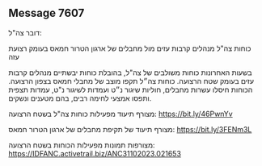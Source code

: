 ## Message 7607

דובר צה"ל:

כוחות צה"ל מנהלים קרבות עזים מול מחבלים של ארגון הטרור חמאס בעומק רצועת עזה

בשעות האחרונות כוחות משולבים של צה"ל, בהובלת כוחות יבשתיים מנהלים קרבות עזים בעומק שטח הרצועה. כוחות צה״ל תקפו מוצב של מחבלי חמאס בצפון הרצועה. הכוחות חיסלו עשרות מחבלים, חוליות שיגור נ״ט ועמדות לשיגור נ"ט, עמדות תצפית ותפסו אמצעי לחימה רבים, בהם מטענים ונשקים.

מצורף תיעוד מפעילות כוחות צה"ל בשטח הרצועה: https://bit.ly/46PwnYv

מצורף תיעוד של תקיפת מחבלים של ארגון הטרור חמאס:  https://bit.ly/3FENm3L

מצורפות תמונות מפעילות הכוחות בשטח הרצועה: https://IDFANC.activetrail.biz/ANC31102023.021653

